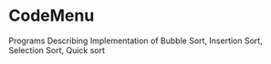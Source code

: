 # CodeMenu
Programs Describing Implementation of Bubble Sort, Insertion Sort, Selection Sort, Quick sort
